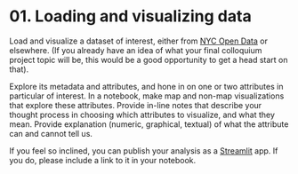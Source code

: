 # 01. Loading and visualizing data

Load and visualize a dataset of interest, either from [NYC Open Data](https://opendata.cityofnewyork.us/) or elsewhere. (If you already have an idea of what your final colloquium project topic will be, this would be a good opportunity to get a head start on that).

Explore its metadata and attributes, and hone in on one or two attributes in particular of interest. In a notebook, make map and non-map visualizations that explore these attributes. Provide in-line notes that describe your thought process in choosing which attributes to visualize, and what they mean. Provide explanation (numeric, graphical, textual) of what the attribute can and cannot tell us.

If you feel so inclined, you can publish your analysis as a [Streamlit](https://streamlit.io/) app. If you do, please include a link to it in your notebook.
